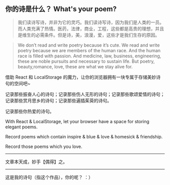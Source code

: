 ## 你的诗是什么？ What's your poem?

>我们读诗写诗，并非为它的灵巧。我们读诗写诗，因为我们是人类的一员。而人类充满了热情。医药，法律，商业，工程，这些都是高贵的理想，并且是维生的必需条件。但是诗，美，浪漫，爱，这些才是我们生存的原因。

>We don’t read and write poetry because it’s cute. We read and write poetry because we are members of the human race. And the human race is filled with passion. And medicine, law, business, engineering, these are noble pursuits and necessary to sustain life. But poetry, beauty,romance, love, these are what we stay alive for.

借助 React 和 LocalStorage 的魔力，让你的浏览器拥有一块专属于存储美妙诗句的空间吧~

记录那些振奋人心的诗句；记录那些伤人无形的诗句；记录那些歌颂爱情的诗句；记录那些赏月思乡的诗句；记录那些遍插茱萸的诗句。

记录那些你热爱的诗句。

With React & LocalStorage, let your browser have a space for storing elegant poems.

Record poems which contain inspire & blue & love & homesick & friendship.

Record those poems which you love.

***

文章本天成，妙手【偶得】之。

***

这是我的诗句（指这个作品），你的呢？ ：）
